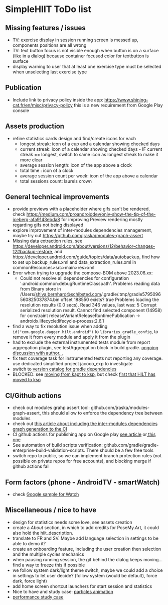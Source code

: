 # SimpleHIIT ToDo list

## Missing features / issues
* TV: exercise display in session running screen is messed up, components positions are all wrong
* TV: text button focus is not visible enough when button is on a surface (like in a dialog) because container focused color for textbutton is surface
* display warning to user that at least one exercise type must be selected when unselecting last exercise type

## Publication
* Include link to privacy policy inside the app: https://www.shining-cat.fr/en/misc/privacy-policy this is a new requirement from Google Play console

## Assets production
* refine statistics cards design and find/create icons for each
  * longest streak: icon of a cup and a calendar showing checked days
  * current streak: icon of a calendar showing checked days - IF current streak == longest, switch to same icon as longest streak to make it more clear
  * average session length: icon of the app above a clock
  * total time : icon of a clock
  * average session count per week: icon of the app above a calendar
  * total sessions count: laurels crown

## General technical improvements
* provide previews with a placeholder where gifs can't be rendered, check https://medium.com/proandroiddev/only-show-the-tip-of-the-iceberg-afa9143ebda8 for improving Preview rendering mostly regarding gifs not being displayed
* explore improvement of inter-modules dependencies management, maybe try out https://github.com/jraska/modules-graph-assert
* Missing data extraction rules, see https://developer.android.com/about/versions/12/behavior-changes-12#backup-restore, and https://developer.android.com/guide/topics/data/autobackup, find how to set up backup_rules.xml and data_extraction_rules.xml in commonResources>src>main>res>xml
* Error when trying to upgrade the compose-BOM above 2023.06.xx:
  * Could not resolve all dependencies for configuration ':android:common:debugRuntimeClasspath'.
    Problems reading data from Binary store in /Users/shiva.bernhard@schibsted.com/.gradle/.tmp/gradle5795096560825037874.bin offset 188550 exists? true
    Problems loading the resolution results (0.0 secs). Read 346 values, last was: 5
    Corrupt serialized resolution result. Cannot find selected component (14958) for constraint releaseVariantReleaseRuntimePublication -> androidx.lifecycle:lifecycle-process:2.6.1
* find a way to fix resolution issue when adding `id("com.google.dagger.hilt.android")` to `libraries_gradle_config`, to remove it from every module and apply it from the plugin
* had to exclude the external instrumented tests module from report aggregation plugin, see testAggregation block in build.gradle. [ongoing discussion with author...](https://github.com/gmazzo/gradle-android-test-aggregation-plugin/issues/32)
* fix test coverage task for instrumented tests not reporting any coverage. use dedicated simplified project jacoco_exp to investigate
* switch to [version catalog for gradle dependencies](https://proandroiddev.com/mastering-gradle-dependency-management-with-version-catalogs-a-comprehensive-guide-d60e2fd1dac2)
* BLOCKED: see [moving from kapt to ksp](https://developer.android.com/build/migrate-to-ksp), but check [first that HILT has moved to ksp](https://kotlinlang.org/docs/ksp-overview.html#resources)

## CI/Github actions
* check out modules grahp assert tool: github.com/jraska/modules-graph-assert, this should allow to enforce the dependency tree between modules
* check out [this article about including the inter-modules dependencies graph generation to the CI](https://medium.com/google-developer-experts/how-to-display-your-android-project-dependency-graph-in-your-ticke-file-e52dcadafa7a)
* CI github actions for publishing app on Google play [see article](https://medium.com/geekculture/how-to-build-sign-and-publish-android-application-using-github-actions-aa6346679254) or[ this one](https://proandroiddev.com/create-android-release-using-github-actions-c052006f6b0b?source=rss----c72404660798---4)
* See automation of build scripts verification: github.com/gradle/gradle-enterprise-build-validation-scripts. There should be a few free tools
* switch repo to public, so we can implement branch protection rules (not possible on private repos for free accounts), and blocking merge if github actions fail

## Form factors (phone - AndroidTV - smartWatch)
* check [Google sample for Watch](https://github.com/android/wear-os-samples/tree/main/WearVerifyRemoteApp)

## Miscellaneous / nice to have
* design for statistics needs some love, see assets creation
* create a _About_ section, in which to add credits for PoseMy.Art, it could also hold the hiit_description.
* translate to FR and SV. Maybe add language selection in settings to be able to demo it?
* create an onboarding feature, including the user creation then selection and the multiple cycles mechanics
* when pausing running session, the gif behind the dialog keeps moving... find a way to freeze this if possible
* we follow system dark/light theme switch, maybe we could add a choice in settings to let user decide? (follow system (would be default), force dark, force light)
* add home screen shortcut launchers for start session and statistics
* Nice to have and study case: [particles animation](https://proandroiddev.com/creating-a-particle-explosion-animation-in-jetpack-compose-4ee42022bbfa)
* [performance study case](https://proandroiddev.com/jetpack-compose-tutorial-improving-performance-in-dribbble-audio-app-b19848cf12e3)

